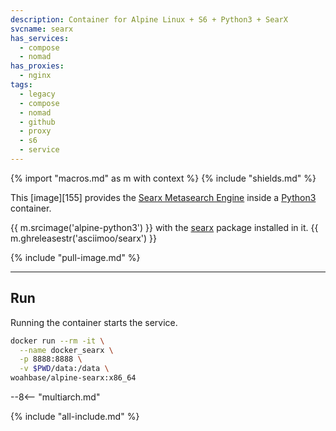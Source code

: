```yaml
---
description: Container for Alpine Linux + S6 + Python3 + SearX
svcname: searx
has_services:
  - compose
  - nomad
has_proxies:
  - nginx
tags:
  - legacy
  - compose
  - nomad
  - github
  - proxy
  - s6
  - service
---
```


{% import "macros.md" as m with context %}
{% include "shields.md" %}

This [image][155] provides the [Searx Metasearch Engine][1] inside
a [Python3][2] container.

{{ m.srcimage('alpine-python3') }} with the [searx][3] package
installed in it. {{ m.ghreleasestr('asciimoo/searx') }}

{% include "pull-image.md" %}

---
Run
---

Running the container starts the service.

``` sh
docker run --rm -it \
  --name docker_searx \
  -p 8888:8888 \
  -v $PWD/data:/data \
woahbase/alpine-searx:x86_64
```

--8<-- "multiarch.md"

[1]: https://searx.github.io/searx/
[2]: https://www.python.org/
[3]: https://github.com/asciimoo/searx/

{% include "all-include.md" %}
